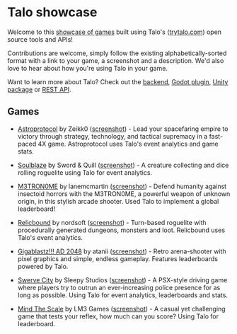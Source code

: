 # Talo showcase

Welcome to this [showcase of games](https://trytalo.com/showcase) built using Talo's ([trytalo.com](https://trytalo.com)) open source tools and APIs!

Contributions are welcome, simply follow the existing alphabetically-sorted format with a link to your game, a screenshot and a description. We'd also love to hear about how you're using Talo in your game.

Want to learn more about Talo? Check out the [backend](https://github.com/TaloDev/backend), [Godot plugin](https://github.com/TaloDev/godot), [Unity package](https://github.com/TaloDev/unity) or [REST API](https://docs.trytalo.com/docs/http/authentication).

## Games

- [Astroprotocol](https://zeikk0.itch.io/astroprotocol) by Zeikk0 ([screenshot](https://cdn.bsky.app/img/feed_fullsize/plain/did:plc:2umqligg4kd5bo6wcxpckjyc/bafkreifxfytm5mi5npaupdr4idf4wduzsfkg4ntkz7vpqsfoa3oedqiacq@jpeg)) - Lead your spacefaring empire to victory through strategy, technology, and tactical supremacy in a fast-paced 4X game. Astroprotocol uses Talo's event analytics and game stats.

- [Soulblaze](https://store.steampowered.com/app/3505230/Soulblaze) by Sword & Quill ([screenshot](https://shared.fastly.steamstatic.com/store_item_assets/steam/apps/3505230/ss_c91a487aa299c3275eeedde4600ca0718a89e328.1920x1080.jpg?t=1744184504)) - A creature collecting and dice rolling roguelite using Talo for event analytics.

- [M3TRON0ME](https://lanemcmartin.itch.io/m3tron0me) by lanemcmartin ([screenshot](https://img.itch.zone/aW1hZ2UvMzE1MDM4Mi8xODgxODQ5My5wbmc=/original/kFFd18.png)) - Defend humanity against insectoid horrors with the M3TRON0ME, a powerful weapon of unknown origin, in this stylish arcade shooter. Used Talo to implement a global leaderboard!

- [Relicbound](https://nordsoft.itch.io/relicbound) by nordsoft ([screenshot](https://img.itch.zone/aW1hZ2UvMzI5OTc3My8yMDI1MTI0Mi5wbmc=/original/eiXLh%2B.png)) - Turn-based roguelite with procedurally generated dungeons, monsters and loot. Relicbound uses Talo's event analytics.

- [Gigablastz!!! AD 2048](https://atanii.itch.io/gigablastz-ad-2048) by atanii ([screenshot](https://img.itch.zone/aW1hZ2UvMzAzNDgzMC8xODI2NjUxMC5wbmc=/original/1t2Zm0.png)) - Retro arena-shooter with pixel graphics and simple, endless gameplay. Features leaderboards powered by Talo.

- [Swerve City](https://sleepystudios.itch.io/swerve-city) by Sleepy Studios ([screenshot](https://img.itch.zone/aW1nLzg1OTQ5ODQucG5n/original/h9R2aJ.png)) - A PSX-style driving game where players try to outrun an ever-increasing police presence for as long as possible. Using Talo for event analytics, leaderboards and stats.

- [Mind The Scale](https://lm3-games.itch.io/mind-the-scale) by LM3 Games ([screenshot](https://img.itch.zone/aW1hZ2UvMzQ2MDc3OS8yMDk4NzcwNy5wbmc=/original/O2%2FLSc.png)) - A casual yet challenging game that tests your reflex, how much can you score? Using Talo for leaderboard.
